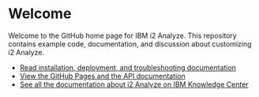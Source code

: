 Welcome
=======

Welcome to the GitHub home page for IBM i2 Analyze. This repository contains example code, documentation, and discussion about customizing i2 Analyze.

-   [Read installation, deployment, and troubleshooting documentation](documentation/developer_essentials_welcome.md)
-   [View the GitHub Pages and the API documentation](http://ibm-i2.github.io/Analyze)
-   [See all the documentation about i2 Analyze on IBM Knowledge Center](https://www.ibm.com/support/knowledgecenter/SSXVXZ/com.ibm.i2.landing.doc/eia_welcome.html)



